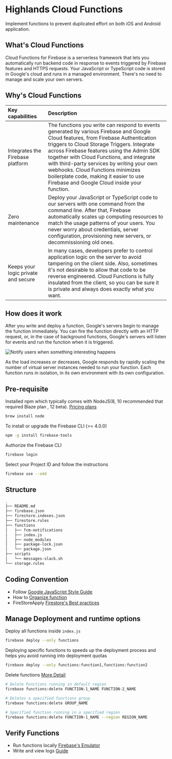 # Highlands Cloud Functions

Implement functions to prevent duplicated effort on both iOS and Android application.

## What's Cloud Functions

Cloud Functions for Firebase is a serverless framework that lets you automatically run backend code in response to events triggered by Firebase features and HTTPS requests. Your JavaScript or TypeScript code is stored in Google's cloud and runs in a managed environment. There's no need to manage and scale your own servers.

## Why's Cloud Functions

|Key capabilities|Description|
|:----|:----|
|Integrates the Firebase platform|The functions you write can respond to events generated by various Firebase and Google Cloud features, from Firebase Authentication triggers to Cloud Storage Triggers. Integrate across Firebase features using the Admin SDK together with Cloud Functions, and integrate with third-party services by writing your own webhooks. Cloud Functions minimizes boilerplate code, making it easier to use Firebase and Google Cloud inside your function.|
|Zero maintenance |	Deploy your JavaScript or TypeScript code to our servers with one command from the command line. After that, Firebase automatically scales up computing resources to match the usage patterns of your users. You never worry about credentials, server configuration, provisioning new servers, or decommissioning old ones.|
|Keeps your logic private and secure |In many cases, developers prefer to control application logic on the server to avoid tampering on the client side. Also, sometimes it's not desirable to allow that code to be reverse engineered. Cloud Functions is fully insulated from the client, so you can be sure it is private and always does exactly what you want.|

## How does it work

After you write and deploy a function, Google's servers begin to manage the function immediately. You can fire the function directly with an HTTP request, or, in the case of background functions, Google's servers will listen for events and run the function when it is triggered.

![Notify users when something interesting happens](https://firebase.google.com/docs/functions/images/notify.png?authuser=1)

As the load increases or decreases, Google responds by rapidly scaling the number of virtual server instances needed to run your function. Each function runs in isolation, in its own environment with its own configuration.

## Pre-requisite

Installed npm which typically comes with NodeJS(8, 10 recommended that required Blaze plan , 12 beta). [Pricing plans](https://firebase.google.com/pricing)

```bash
brew install node
```

To install or upgrade the Firebase CLI (>= 4.0.0)

```bash
npm -g install firebase-tools
```

Authorize the Firebase CLI

```bash
firebase login
```

Select your Project ID and follow the instructions

```bash
firebase use --add
```

## Structure

```bash
.
├── README.md
├── firebase.json
├── firestore.indexes.json
├── firestore.rules
├── functions
│   ├── fcm-notifications
│   ├── index.js
│   ├── node_modules
│   ├── package-lock.json
│   └── package.json
├── scripts
│   └── messages-slack.sh
└── storage.rules
```

## Coding Convention

- Follow [Google JavaScript Style Guide](https://docs.npmjs.com/misc/coding-style.html)
- How to [Organize function](https://firebase.google.com/docs/functions/organize-functions?authuser=1)
- FireStoreApply [Firestore's Best practices](https://cloud.google.com/firestore/docs/best-practices)

## Manage Deployment and runtime options

Deploy all functions inside `index.js`

```bash
firebase deploy --only functions
```

Deploying specific functions to speeds up the deployment process and helps you avoid running into deployment quotas

```bash
firebase deploy --only functions:function1,functions:function2
```

Delete functions [More Detail](https://firebase.google.com/docs/functions/manage-functions?authuser=1#delete_functions)

```bash
# Delete Functions running in default region
firebase functions:delete FUNCTION-1_NAME FUNCTION-2_NAME

# Deletes a specified functions group
firebase functions:delete GROUP_NAME

# Specified function running in a specified region
firebase functions:delete FUNCTION-1_NAME --region REGION_NAME
```

## Verify Functions

- Run functions locally [Firebase's Emulator](https://firebase.google.com/docs/functions/local-emulator)
- Write and view logs [Guide](https://firebase.google.com/docs/functions/writing-and-viewing-logs)
